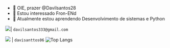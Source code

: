 - 👋 OIE, prazer @Davilsantos28
- 👀 Estou interessado Fron-ENd
- 🌱 Atualmente estou aprendendo Desenvolvimento de sistemas e Python

<img src="https://img.shields.io/badge/Gmail-D14836?style=for-the-badge&logo=gmail&logoColor=white"/>| `davilsantos333@gmail.com`

<img src="https://img.shields.io/badge/Instagram-E4405F?style=for-the-badge&logo=instagram&logoColor=white" /> | `davisanttos06`
![Top Langs](https://github-readme-stats-git-masterrstaa-rickstaa.vercel.app/api/top-langs/?username=Davilsantos28&layout=compact&bg_color=000&border_color=30A3DC&title_color=E94D5F&text_color=FFF)
